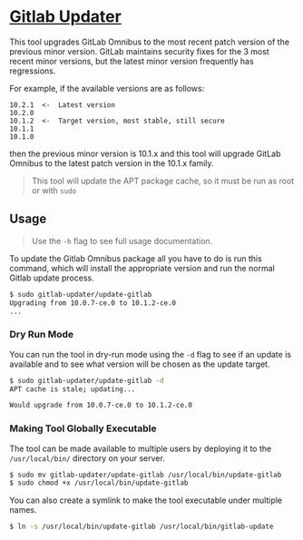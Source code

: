 # [Gitlab Updater](https://git.codingallnight.com/chris/gitlab-updater)

This tool upgrades GitLab Omnibus to the most recent patch version of the previous minor version. GitLab maintains security fixes for the 3 most recent minor versions, but the latest minor version frequently has regressions.

For example, if the available versions are as follows:

    10.2.1  <-  Latest version
    10.2.0
    10.1.2  <-  Target version, most stable, still secure
    10.1.1
    10.1.0

then the previous minor version is 10.1.x and this tool will upgrade GitLab Omnibus to the latest patch version in the 10.1.x family.

> This tool will update the APT package cache, so it must be run as root or with `sudo`

## Usage

> Use the `-h` flag to see full usage documentation.

To update the Gitlab Omnibus package all you have to do is run this command, which will install the appropriate version and run the normal Gitlab update process.

```sh
$ sudo gitlab-updater/update-gitlab
Upgrading from 10.0.7-ce.0 to 10.1.2-ce.0
...
```

### Dry Run Mode

You can run the tool in dry-run mode using the `-d` flag to see if an update is available and to see what version will be chosen as the update target.

```sh
$ sudo gitlab-updater/update-gitlab -d
APT cache is stale; updating...

Would upgrade from 10.0.7-ce.0 to 10.1.2-ce.0
```

### Making Tool Globally Executable

The tool can be made available to multiple users by deploying it to the `/usr/local/bin/` directory on your server.

```sh
$ sudo mv gitlab-updater/update-gitlab /usr/local/bin/update-gitlab
$ sudo chmod +x /usr/local/bin/update-gitlab
```

You can also create a symlink to make the tool executable under multiple names.

```sh
$ ln -s /usr/local/bin/update-gitlab /usr/local/bin/gitlab-update
```



[_modeline]: # ( vi: set ts=4 sw=4 et wrap ft=markdown: )
